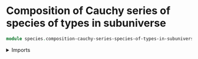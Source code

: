 # Composition of Cauchy series of species of types in subuniverse

```agda
module species.composition-cauchy-series-species-of-types-in-subuniverse where
```

<details><summary>Imports</summary>

```agda
open import foundation.coproduct-types
open import foundation.dependent-pair-types
open import foundation.functoriality-dependent-pair-types
open import foundation.functoriality-cartesian-product-types
open import foundation.universal-property-coproduct-types
open import foundation.universal-property-dependent-pair-types
open import foundation.universal-property-cartesian-product-types
open import foundation.cartesian-product-types
open import foundation.universe-levels
open import foundation.equivalences
open import foundation.homotopies
open import foundation.univalence
open import foundation.functions
open import foundation.subuniverses
open import foundation.type-arithmetic-dependent-pair-types
open import foundation.type-theoretic-principle-of-choice

open import species.large-composition-species-of-types
open import species.species-of-types-in-subuniverse
open import species.cauchy-series-species-of-types
open import species.cauchy-series-species-of-types-in-subuniverse
open import species.cauchy-product-species-of-types
```

## Idea

The composition of Cauchy series of two species of subuniverse `S` and `T` at `X` is
defined as the Cauchy series of `S` applied to the Cauchy series of `T` at `X`

## Definition

```agda
module _
  {l1 l2 l3 l4 l5 : Level}
  (P : subuniverse l1 l2)
  (Q : global-subuniverse id)
  (S : species-subuniverse P (subuniverse-global-subuniverse Q l3))
  (T : species-subuniverse P (subuniverse-global-subuniverse Q l4))
  (X : UU l5)
  where

  composition-cauchy-series-species-subuniverse :
    UU (lsuc l1 ⊔ l2 ⊔ l3 ⊔ l4 ⊔ l5)
  composition-cauchy-series-species-subuniverse =
    cauchy-series-species-subuniverse
      ( P)
      ( subuniverse-global-subuniverse Q l3)
      ( S)
      ( cauchy-series-species-subuniverse
          ( P)
          ( subuniverse-global-subuniverse Q l4)
          ( T)
          ( X))
```
